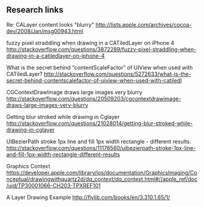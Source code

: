 Research links
---
Re: CALayer content looks "blurry"
http://lists.apple.com/archives/cocoa-dev/2008/Jan/msg00943.html

fuzzy pixel straddling when drawing in a CATiledLayer on iPhone 4
http://stackoverflow.com/questions/3872289/fuzzy-pixel-straddling-when-drawing-in-a-catiledlayer-on-iphone-4

What is the secret behind “contentScaleFactor” of UIView when used with CATiledLayer?
http://stackoverflow.com/questions/5272633/what-is-the-secret-behind-contentscalefactor-of-uiview-when-used-with-catiledl

CGContextDrawImage draws large images very blurry
http://stackoverflow.com/questions/20509203/cgcontextdrawimage-draws-large-images-very-blurry

Getting blur stroked while drawing in Cglayer
http://stackoverflow.com/questions/21028014/getting-blur-stroked-while-drawing-in-cglayer

UIBezierPath stroke 1px line and fill 1px width rectangle - different results.
http://stackoverflow.com/questions/11176560/uibezierpath-stroke-1px-line-and-fill-1px-width-rectangle-different-results

Graphics Context
https://developer.apple.com/library/ios/documentation/GraphicsImaging/Conceptual/drawingwithquartz2d/dq_context/dq_context.html#//apple_ref/doc/uid/TP30001066-CH203-TPXREF101

A Layer Drawing Example
http://flylib.com/books/en/3.310.1.65/1/
